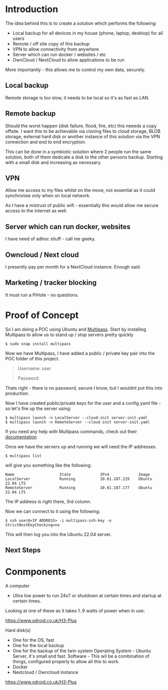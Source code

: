 # Introduction
The idea behind this is to create a solution which performs the following:

- Local backup for all devices in my house (phone, laptop, desktop) for all users
- Remote / off site copy of this backup
- VPN to allow connectivity from anywhere
- Server which can run docker / websites / etc
- OwnCloud / NextCloud to allow applications to be run

More importantly - this allows me to control my own data, securely.

## Local backup
Remote storage is too slow, it needs to be local so it's as fast as LAN. 

## Remote backup
Should the worst happen (disk failure, flood, fire, etc) this neeeds a copy offsite. I want this to be achievable via cloning files to cloud storage, BLOB storage, external hard disk or another instance of this solution via the VPN connection and end to end encryption.

This can be done in a symbiotic solution where 2 people run the same solution, both of them dedicate a disk to the other persons backup. Starting with a small disk and increasing as necessary.

## VPN 
Allow me access to my files whilst on the move, not essential as it could synchronise only when on local network.

As I have a mistrust of public wifi - essentially this would allow me secure access to the internet as well.

## Server which can run docker, websites

I have need of adhoc stiuff - call me geeky.

## Owncloud / Next cloud

I presently pay per month for a NextCloud instance.  Enough said.

## Marketing / tracker blocking
It must run a PiHole - no questions.

# Proof of Concept

So I am doing a POC using Ubuntu and [Multipass](https://multipass.run/). Start by installing Multipass to allow us to stand up / stop servers pretty quickly

    $ sudo snap install multipass


Now we have Multipass, I have added a public / private key pair into the POC folder of this project.

> Username:  user
> 
> Password:  

Thats right - there is no password, secure I know, but I wouldnt put this into production.

Now I have created public/private keys for the user and a config yaml file - so let's fire up the server using:

    $ multipass launch -n LocalServer --cloud-init server-init.yaml
    $ multipass launch -n RemoteServer --cloud-init server-init.yaml
    

If you need any help with Multipass commands, check out their [documentation](https://multipass.run/docs). 

Once we have the servers up and running we will need the IP addresses.

    $ multipass list

will give you something like the following:

    Name                    State             IPv4             Image
    LocalServer             Running           10.61.187.229    Ubuntu 22.04 LTS
    RemoteServer            Running           10.61.187.177    Ubuntu 22.04 LTS

The IP address is right there, 3rd column.

Now we can connect to it using the following:

    $ ssh user@<IP ADDRESS> -i multipass-ssh-key -o StrictHostKeyChecking=no

This will then log you into the Ubuntu 22.04 server.

## Next Steps



# Conmponents
A computer
- Ultra low power to run 24x7 or shutdown at certain times and startup at certain times.

Looking at one of these as it takes 1..9 watts of power when in use:

https://www.odroid.co.uk/H3-Plus

Hard disk(s)
- One for the OS, fast
- One for the local backup
- One for the backup of the twin system
Operating System - Ubuntu Server, it's small and fast.
Software - This wil be a combination of things, configured properly to allow all this to work.
 - Docker
 - Nextcloud / Owncloud instance

 

https://www.odroid.co.uk/H3-Plus
